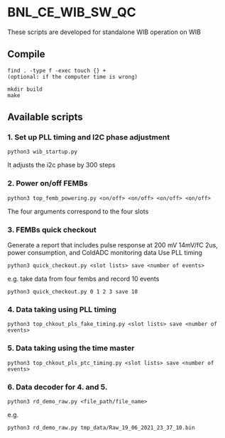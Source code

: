 # BNL_CE_WIB_SW_QC
 
These scripts are developed for standalone WIB operation on WIB

## Compile
```
find . -type f -exec touch {} +
(optional: if the computer time is wrong)
```
```
mkdir build
make
```
## Available scripts
### 1. Set up PLL timing and I2C phase adjustment
```
python3 wib_startup.py
```
It adjusts the i2c phase by 300 steps

### 2. Power on/off FEMBs
```
python3 top_femb_powering.py <on/off> <on/off> <on/off> <on/off>
```
The four arguments correspond to the four slots 
### 3. FEMBs quick checkout
Generate a report that includes pulse response at 200 mV 14mV/fC 2us, power consumption, and ColdADC monitoring data
Use PLL timing
```
python3 quick_checkout.py <slot lists> save <number of events>
```
e.g. take data from four fembs and record 10 events
```
python3 quick_checkout.py 0 1 2 3 save 10
```
### 4. Data taking using PLL timing
```
python3 top_chkout_pls_fake_timing.py <slot lists> save <number of events>
```
### 5. Data taking using the time master
```
python3 top_chkout_pls_ptc_timing.py <slot lists> save <number of events>
```
### 6. Data decoder for 4. and 5.
```
python3 rd_demo_raw.py <file_path/file_name>   
```
e.g.
```
python3 rd_demo_raw.py tmp_data/Raw_19_06_2021_23_37_10.bin
```
